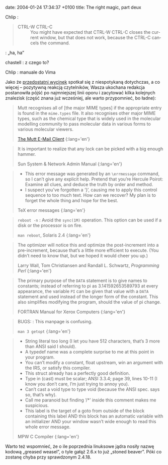 date: 2004-01-24 17:34:37 +0100
title: The right magic, part deux

Chlip
: <blockquote lang='en'><dl><dt>CTRL-W CTRL-C</dt><dd>You might have expected that CTRL-W CTRL-C closes the current window, but that does not work, because the CTRL-C cancels the command.</dd></dl></blockquote>
: „ha, ha”

chastell
: z czego to?

Chlip
: manuale do Vima

Jako że [przedostatni wycinek](the-right-magic 'The right magic') spotkał się z niespotykaną dotychczas, a co więcej – pozytywną reakcją czytelników, Wasza ukochana redakcja postanowiła pójść po najmniejszej linii oporu i zacytować kilka kolejnych znalezisk (część znana już wcześniej, ale warto przypomnieć, bo ładne):

> Mutt recognises all of [the major MIME types] if the appropriate entry is found in the `mime.types` file. It also recognises other major MIME types, such as the chemical type that is widely used in the molecular modelling community to pass molecular data in various forms to various molecular viewers.
>
> [The Mutt E-Mail Client](http://www.mutt.org/doc/manual/manual-5.html#ss5.2 '5.2 MIME Type configuration with mime.types')
{:lang='en'}

> It is important to realize that any lock can be picked with a big enough hammer.
>
> Sun System & Network Admin Manual
{:lang='en'}

> * This error message was generated by an `\errmessage` command, so I can’t give any explicit help. Pretend that you’re Hercule Poirot: Examine all clues, and deduce the truth by order and method.
> * I suspect you’ve forgotten a ‘}’, causing me to apply this control sequence to too much text. How can we recover? My plan is to forget the whole thing and hope for the best.
>
> TeX error messages
{:lang='en'}

> `reboot -n`
> : Avoid the `sync(1M)` operation. This option can be used if a disk or the processor is on fire.
>
> `man reboot`, Solaris 2.4
{:lang='en'}

> The optimizer will notice this and optimize the post-increment into a pre-increment, because that’s a little more efficient to execute. (You didn’t need to know that, but we hoped it would cheer you up.)
>
> Larry Wall, Tom Christiansen and Randall L. Schwartz, <cite>Programming Perl</cite>
{:lang='en'}

> The primary purpose of the `DATA` statement is to give names to constants; instead of referring to pi as 3.141592653589793 at every appearance, the variable `PI` can be given that value with a `DATA` statement and used instead of the longer form of the constant. This also simplifies modifying the program, should the value of pi change.
>
> FORTRAN Manual for Xerox Computers
{:lang='en'}

> BUGS:
> : This manpage is confusing.
>
> `man 3 getopt`
{:lang='en'}

> * String literal too long (I let you have 512 characters, that’s 3 more than ANSI said I should).
> * A typedef name was a complete surprise to me at this point in your program.
> * You can’t modify a constant, float upstream, win an argument with the IRS, or satisfy this compiler.
> * This struct already has a perfectly good definition.
> * Type in (cast) must be scalar; ANSI 3.3.4; page 39, lines 10-11 (I know you don’t care, I’m just trying to annoy you).
> * Can’t cast a void type to type void (because the ANSI spec. says so, that’s why).
> * Call me paranoid but finding ‘/*’ inside this comment makes me suspicious.
> * This label is the target of a goto from outside of the block containing this label AND this block has an automatic variable with an initializer AND your window wasn’t wide enough to read this whole error message.
>
> MPW C Compiler
{:lang='en'}

Warto też wspomnieć, że o ile poprzednia linuksowe jądra nosiły nazwę kodową „greased weasel”, o tyle gałąź 2.6.x to już „stoned beaver”. Póki co zostanę chyba przy sprawdzonym 2.4.18.
